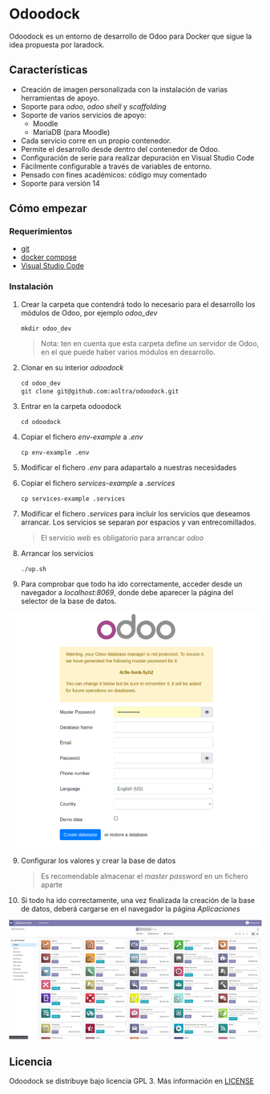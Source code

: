 # Odoodock

Odoodock es un entorno de desarrollo de Odoo para Docker que sigue la idea propuesta por laradock. 

## Características

- Creación de imagen personalizada con la instalación de varias herramientas de apoyo.
- Soporte para _odoo_, _odoo shell_ y _scaffolding_
- Soporte de varios servicios de apoyo:
  - Moodle
  - MariaDB (para Moodle)
- Cada servicio corre en un propio contenedor.
- Permite el desarrollo desde dentro del contenedor de Odoo.
- Configuración de serie para realizar depuración en Visual Studio Code
- Fácilmente configurable a través de variables de entorno.
- Pensado con fines académicos: código muy comentado
- Soporte para versión 14

## Cómo empezar

### Requerimientos

- [git](https://git-scm.com/downloads)
- [docker compose](https://docs.docker.com/compose/)
- [Visual Studio Code](https://code.visualstudio.com/)

### Instalación

1. Crear la carpeta que contendrá todo lo necesario para el desarrollo los módulos de Odoo, por ejemplo _odoo_dev_

   ```
   mkdir odoo_dev
   ```

   > Nota: ten en cuenta que esta carpeta define un servidor de Odoo, en el que puede haber varios módulos en desarrollo.


2. Clonar en su interior _odoodock_

   ```
   cd odoo_dev
   git clone git@github.com:aoltra/odoodock.git
   ```

3. Entrar en la carpeta odoodock

   ```
   cd odoodock
   ```

4. Copiar el fichero _env-example_ a _.env_

   ```
   cp env-example .env
   ```

4. Modificar el fichero _.env_ para adapartalo a nuestras necesidades   

5. Copiar el fichero _services-example_ a _.services_

   ```
   cp services-example .services
   ```

6. Modificar el fichero _.services_ para incluir los servicios que deseamos arrancar. Los servicios se separan por espacios y van entrecomillados. 

   > El servicio _web_ es obligatorio para arrancar _odoo_

7. Arrancar los servicios

   ```
   ./up.sh
   ```

8. Para comprobar que todo ha ido correctamente, acceder desde un navegador a _localhost:8069_, donde debe aparecer la página del selector de la base de datos.

<center>

![Selector base de datos](./DOCUMENTATION/static/odoo_database_init.png)

</center>

9. Configurar los valores y crear la base de datos

   > Es recomendable almacenar el _master password_ en un fichero aparte

10. Si todo ha ido correctamente, una vez finalizada la creación de la base de datos, deberá cargarse en el navegador la página _Aplicaciones_

![Selector base de datos](./DOCUMENTATION/static/odoo_app_init.png)



## Licencia

Odoodock se distribuye bajo licencia GPL 3. Más información en [LICENSE](LICENSE)